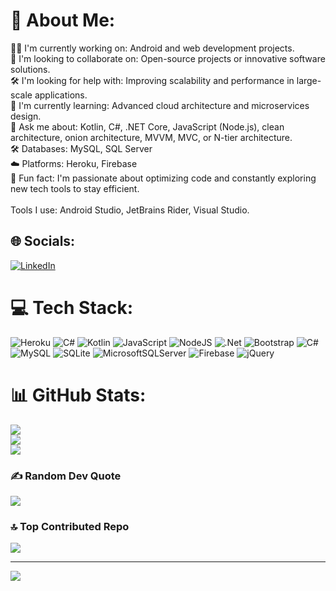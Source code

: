 # 💫 About Me:
👨‍💻 I'm currently working on: Android and web development projects.<br>🤝 I'm looking to collaborate on: Open-source projects or innovative software solutions.<br>🛠️ I'm looking for help with: Improving scalability and performance in large-scale applications.<br>🌱 I'm currently learning: Advanced cloud architecture and microservices design.<br>💬 Ask me about: Kotlin, C#, .NET Core, JavaScript (Node.js), clean architecture, onion architecture, MVVM, MVC, or N-tier architecture.<br>🛠 Databases: MySQL, SQL Server<br>☁️ Platforms: Heroku, Firebase<br>🎯 Fun fact: I'm passionate about optimizing code and constantly exploring new tech tools to stay efficient.<br><br>Tools I use: Android Studio, JetBrains Rider, Visual Studio.


## 🌐 Socials:
[![LinkedIn](https://img.shields.io/badge/LinkedIn-%230077B5.svg?logo=linkedin&logoColor=white)](https://linkedin.com/in/https://www.linkedin.com/in/emirhan-tekin-a31691237/) 

# 💻 Tech Stack:
![Heroku](https://img.shields.io/badge/heroku-%23430098.svg?style=for-the-badge&logo=heroku&logoColor=white) ![C#](https://img.shields.io/badge/c%23-%23239120.svg?style=for-the-badge&logo=csharp&logoColor=white) ![Kotlin](https://img.shields.io/badge/kotlin-%237F52FF.svg?style=for-the-badge&logo=kotlin&logoColor=white) ![JavaScript](https://img.shields.io/badge/javascript-%23323330.svg?style=for-the-badge&logo=javascript&logoColor=%23F7DF1E) ![NodeJS](https://img.shields.io/badge/node.js-6DA55F?style=for-the-badge&logo=node.js&logoColor=white) ![.Net](https://img.shields.io/badge/.NET-5C2D91?style=for-the-badge&logo=.net&logoColor=white) ![Bootstrap](https://img.shields.io/badge/bootstrap-%238511FA.svg?style=for-the-badge&logo=bootstrap&logoColor=white) ![C#](https://img.shields.io/badge/c%23-%23239120.svg?style=for-the-badge&logo=csharp&logoColor=white) ![MySQL](https://img.shields.io/badge/mysql-4479A1.svg?style=for-the-badge&logo=mysql&logoColor=white) ![SQLite](https://img.shields.io/badge/sqlite-%2307405e.svg?style=for-the-badge&logo=sqlite&logoColor=white) ![MicrosoftSQLServer](https://img.shields.io/badge/Microsoft%20SQL%20Server-CC2927?style=for-the-badge&logo=microsoft%20sql%20server&logoColor=white) ![Firebase](https://img.shields.io/badge/firebase-%23039BE5.svg?style=for-the-badge&logo=firebase) ![jQuery](https://img.shields.io/badge/jquery-%230769AD.svg?style=for-the-badge&logo=jquery&logoColor=white)
# 📊 GitHub Stats:
![](https://github-readme-stats.vercel.app/api?username=emirhanttekin&theme=dark&hide_border=false&include_all_commits=true&count_private=true)<br/>
![](https://github-readme-streak-stats.herokuapp.com/?user=emirhanttekin&theme=dark&hide_border=false)<br/>
![](https://github-readme-stats.vercel.app/api/top-langs/?username=emirhanttekin&theme=dark&hide_border=false&include_all_commits=true&count_private=true&layout=compact)

### ✍️ Random Dev Quote
![](https://quotes-github-readme.vercel.app/api?type=horizontal&theme=radical)

### 🔝 Top Contributed Repo
![](https://github-contributor-stats.vercel.app/api?username=emirhanttekin&limit=5&theme=dark&combine_all_yearly_contributions=true)

---
[![](https://visitcount.itsvg.in/api?id=emirhanttekin&icon=0&color=0)](https://visitcount.itsvg.in)

<!-- Proudly created with GPRM ( https://gprm.itsvg.in ) -->
